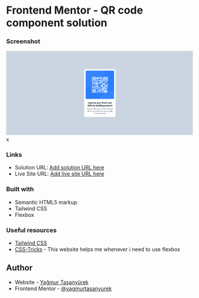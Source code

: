 # Frontend Mentor - QR code component solution

### Screenshot

![](./screenshot.png) x

### Links

- Solution URL: [Add solution URL here](https://your-solution-url.com)
- Live Site URL: [Add live site URL here](https://your-live-site-url.com)

### Built with

- Semantic HTML5 markup
- Tailwind CSS
- Flexbox

### Useful resources

- [Tailwind CSS](https://tailwindcss.com/)
- [CSS-Tricks](https://css-tricks.com/snippets/css/a-guide-to-flexbox/) - This website helps me whenever i need to use flexbox

## Author

- Website - [Yağmur Taşanyürek](https://yagmurtasanyurek.netlify.app/)
- Frontend Mentor - [@yagmurtasanyurek](https://www.frontendmentor.io/profile/yagmurtasanyurek)
